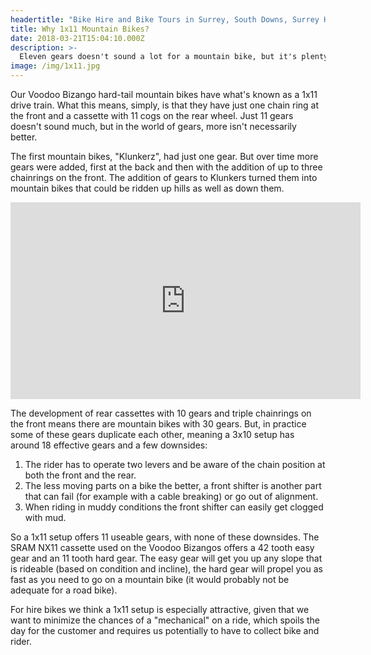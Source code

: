 ```yaml
---
headertitle: "Bike Hire and Bike Tours in Surrey, South Downs, Surrey Hills, West Sussex, Guildford, Haslemere, Farnham, Godalming, Chiddingfold and Petworth."
title: Why 1x11 Mountain Bikes?
date: 2018-03-21T15:04:10.000Z
description: >-
  Eleven gears doesn't sound a lot for a mountain bike, but it's plenty and a 1x11 setup has a lot of advantages.
image: /img/1x11.jpg
---
```


Our Voodoo Bizango hard-tail mountain bikes have what's known as a 1x11 drive train. What this means, simply, is that they have just one chain ring at the front and a cassette with 11 cogs on the rear wheel. Just 11 gears doesn't sound much, but in the world of gears, more isn't necessarily better.

The first mountain bikes, "Klunkerz", had just one gear. But over time more gears were added, first at the back and then with the addition of up to three chainrings on the front. The addition of gears to Klunkers turned them into mountain bikes that could be ridden up hills as well as down them.

<iframe width="560" height="315" src="https://www.youtube.com/embed/h19n-5qIp78?rel=0" frameborder="0" allow="autoplay; encrypted-media" allowfullscreen></iframe>

The development of rear cassettes with 10 gears and triple chainrings on the front means there are mountain bikes with 30 gears. But, in practice some of these gears duplicate each other, meaning a 3x10 setup has around 18 effective gears and a few downsides:

1. The rider has to operate two levers and be aware of the chain position at both the front and the rear.
2. The less moving parts on a bike the better, a front shifter is another part that can fail (for example with a cable breaking) or go out of alignment.
3. When riding in muddy conditions the front shifter can easily get clogged with mud.

So a 1x11 setup offers 11 useable gears, with none of these downsides. The SRAM NX11 cassette used on the Voodoo Bizangos offers a 42 tooth easy gear and an 11 tooth hard gear. The easy gear will get you up any slope that is rideable (based on condition and incline), the hard gear will propel you as fast as you need to go on a mountain bike (it would probably not be adequate for a road bike).

For hire bikes we think a 1x11 setup is especially attractive, given that we want to minimize the chances of a "mechanical" on a ride, which spoils the day for the customer and requires us potentially to have to collect bike and rider.
